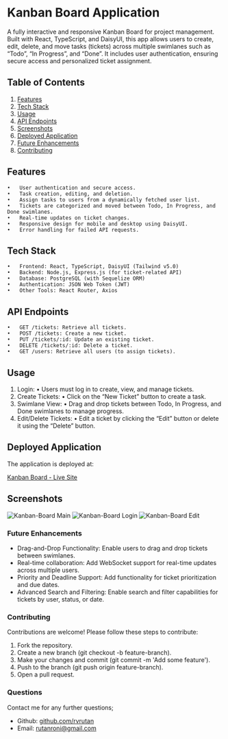# Kanban Board Application

A fully interactive and responsive Kanban Board for project management. Built with React, TypeScript, and DaisyUI, this app allows users to create, edit, delete, and move tasks (tickets) across multiple swimlanes such as “Todo”, “In Progress”, and “Done”. It includes user authentication, ensuring secure access and personalized ticket assignment.

## Table of Contents
1.	[Features](#features)
2.	[Tech Stack](#tech-stack)
3.	[Usage](#usage)
4.	[API Endpoints](#api-endpoints)
5.	[Screenshots](#screenshots)
6.	[Deployed Application](#deployed-application)
7.	[Future Enhancements](#future-enhancements)
8.	[Contributing](#contributing)

## Features
	•	User authentication and secure access.
	•	Task creation, editing, and deletion.
	•	Assign tasks to users from a dynamically fetched user list.
	•	Tickets are categorized and moved between Todo, In Progress, and Done swimlanes.
	•	Real-time updates on ticket changes.
	•	Responsive design for mobile and desktop using DaisyUI.
	•	Error handling for failed API requests.

## Tech Stack
	•	Frontend: React, TypeScript, DaisyUI (Tailwind v5.0)
	•	Backend: Node.js, Express.js (for ticket-related API)
	•	Database: PostgreSQL (with Sequelize ORM)
	•	Authentication: JSON Web Token (JWT)
	•	Other Tools: React Router, Axios


## API Endpoints
	•	GET /tickets: Retrieve all tickets.
	•	POST /tickets: Create a new ticket.
	•	PUT /tickets/:id: Update an existing ticket.
	•	DELETE /tickets/:id: Delete a ticket.
	•	GET /users: Retrieve all users (to assign tickets).

 ## Usage
1. Login:
	•	Users must log in to create, view, and manage tickets.
2.	Create Tickets:
	•	Click on the “New Ticket” button to create a task.
3.	Swimlane View:
	•	Drag and drop tickets between Todo, In Progress, and Done swimlanes to manage progress.
4.	Edit/Delete Tickets:
	•	Edit a ticket by clicking the “Edit” button or delete it using the “Delete” button.

  
## Deployed Application

The application is deployed at:

[Kanban Board - Live Site](https://kanban-board-server-27vq.onrender.com)

## Screenshots
![Kanban-Board Main](https://github.com/user-attachments/assets/5ca47a8b-f093-402e-b5be-0eae63c5bf5f)
![Kanban-Board Login](https://github.com/user-attachments/assets/9c6b2880-2c81-4789-a924-1083ac489bc2)
![Kanban-Board Edit](https://github.com/user-attachments/assets/92b9ee8c-5119-4b5d-aadd-8f96deca7ac2)

### Future Enhancements
- Drag-and-Drop Functionality: Enable users to drag and drop tickets between swimlanes.
- Real-time collaboration: Add WebSocket support for real-time updates across multiple users.
- Priority and Deadline Support: Add functionality for ticket prioritization and due dates.
- Advanced Search and Filtering: Enable search and filter capabilities for tickets by user, status, or date.

### Contributing

Contributions are welcome! Please follow these steps to contribute:
1.	Fork the repository.
2.	Create a new branch (git checkout -b feature-branch).
3.	Make your changes and commit (git commit -m 'Add some feature').
4.	Push to the branch (git push origin feature-branch).
5.	Open a pull request.

### Questions

Contact me for any further questions;
- Github: [github.com/rvrutan](https://github.com/rvrutan)
- Email: [rutanroni@gmail.com](mailtorutanroni@gmail.com)
